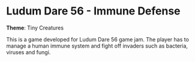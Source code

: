 # Ludum Dare 56 - Immune Defense

**Theme**: Tiny Creatures

This is a game developed for Ludum Dare 56 game jam. The player has to manage a human immune system and fight off invaders such as bacteria, viruses and fungi.
